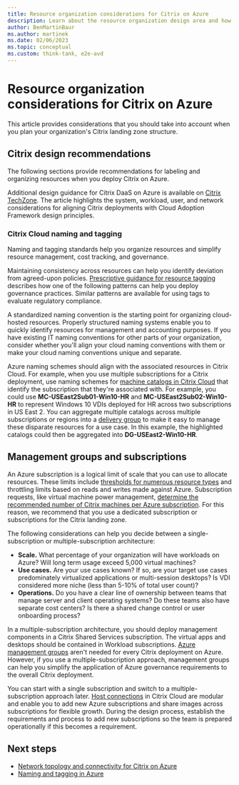 ```yaml
---
title: Resource organization considerations for Citrix on Azure
description: Learn about the resource organization design area and how to apply it to your Citrix on Azure implementation.
author: BenMartinBaur
ms.author: martinek
ms.date: 02/06/2023
ms.topic: conceptual
ms.custom: think-tank, e2e-avd
---
```


# Resource organization considerations for Citrix on Azure

This article provides considerations that you should take into account when you plan your organization's Citrix landing zone structure.

## Citrix design recommendations

The following sections provide recommendations for labeling and organizing resources when you deploy Citrix on Azure.

Additional design guidance for Citrix DaaS on Azure is available on [Citrix TechZone](https://docs.citrix.com/en-us/tech-zone/toc/by-product/citrix-daas/design-guidance.html). The article highlights the system, workload, user, and network considerations for aligning Citrix deployments with Cloud Adoption Framework design principles. 

### Citrix Cloud naming and tagging

Naming and tagging standards help you organize resources and simplify resource management, cost tracking, and governance.

Maintaining consistency across resources can help you identify deviation from agreed-upon policies. [Prescriptive guidance for resource tagging](../../../govern/guides/complex/prescriptive-guidance.md#resource-tagging) describes how one of the following patterns can help you deploy governance practices. Similar patterns are available for using tags to evaluate regulatory compliance.
	
A standardized naming convention is the starting point for organizing cloud-hosted resources. Properly structured naming systems enable you to quickly identify resources for management and accounting purposes. If you have existing IT naming conventions for other parts of your organization, consider whether you'll align your cloud naming conventions with them or make your cloud naming conventions unique and separate.
	
Azure naming schemes should align with the associated resources in Citrix Cloud. For example, when you use multiple subscriptions for a Citrix deployment, use naming schemes for [machine catalogs in Citrix Cloud](https://docs.citrix.com/en-us/citrix-daas/install-configure/machine-catalogs-manage.html) that identify the subscription that they're associated with. For example, you could use **MC-USEast2Sub01-Win10-HR** and **MC-USEast2Sub02-Win10-HR** to represent Windows 10 VDIs deployed for HR across two subscriptions in US East 2. You can aggregate multiple catalogs across multiple subscriptions or regions into a [delivery group](https://docs.citrix.com/en-us/citrix-daas/install-configure/delivery-groups-manage.html) to make it easy to manage these disparate resources for a use case. In this example, the highlighted catalogs could then be aggregated into **DG-USEast2-Win10-HR**.

## Management groups and subscriptions

An Azure subscription is a logical limit of scale that you can use to allocate resources. These limits include [thresholds for numerous resource types](/azure/azure-resource-manager/management/azure-subscription-service-limits) and throttling limits based on reads and writes made against Azure. Subscription requests, like virtual machine power management, [determine the recommended number of Citrix machines per Azure subscription](https://docs.citrix.com/en-us/citrix-virtual-apps-desktops-service/limits.html#machine-creation-services-mcs-limits). For this reason, we recommend that you use a dedicated subscription or subscriptions for the Citrix landing zone. 

The following considerations can help you decide between a single-subscription or multiple-subscription architecture:

-	**Scale.** What percentage of your organization will have workloads on Azure? Will long term usage exceed 5,000 virtual machines?
-	**Use cases.** Are your use cases known? If so, are your target use cases predominately virtualized applications or multi-session desktops? Is VDI considered more niche (less than 5-10% of total user count)?
-	**Operations.** Do you have a clear line of ownership between teams that manage server and client operating systems? Do these teams also have separate cost centers? Is there a shared change control or user onboarding process?

In a multiple-subscription architecture, you should deploy management components in a Citrix Shared Services subscription. The virtual apps and desktops should be contained in Workload subscriptions. [Azure management groups](/azure/governance/management-groups/overview) aren't needed for every Citrix deployment on Azure. However, if you use a multiple-subscription approach, management groups can help you simplify the application of Azure governance requirements to the overall Citrix deployment.

You can start with a single subscription and switch to a multiple-subscription approach later. [Host connections](https://docs.citrix.com/en-us/citrix-daas/install-configure/resource-location/azure-resource-manager.html#connection-to-azure-resource-manager) in Citrix Cloud are modular and enable you to add new Azure subscriptions and share images across subscriptions for flexible growth. During the design process, establish the requirements and process to add new subscriptions so the team is prepared operationally if this becomes a requirement.

## Next steps

- [Network topology and connectivity for Citrix on Azure](./citrix-network-topology-connectivity.md)
- [Naming and tagging in Azure](../../../ready/azure-best-practices/resource-naming-and-tagging-decision-guide.md)
